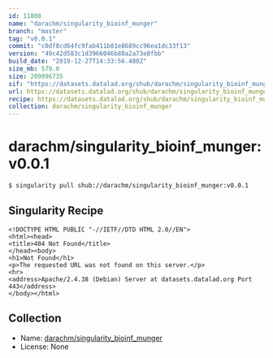 ```yaml
---
id: 11808
name: "darachm/singularity_bioinf_munger"
branch: "master"
tag: "v0.0.1"
commit: "c0df8cd64fc9fab411b81e8689cc96ea1dc33f13"
version: "49c42d583c1d3966046b88a2a73e8fbb"
build_date: "2019-12-27T14:33:56.480Z"
size_mb: 579.0
size: 209096735
sif: "https://datasets.datalad.org/shub/darachm/singularity_bioinf_munger/v0.0.1/2019-12-27-c0df8cd6-49c42d58/49c42d583c1d3966046b88a2a73e8fbb.sif"
url: https://datasets.datalad.org/shub/darachm/singularity_bioinf_munger/v0.0.1/2019-12-27-c0df8cd6-49c42d58/
recipe: https://datasets.datalad.org/shub/darachm/singularity_bioinf_munger/v0.0.1/2019-12-27-c0df8cd6-49c42d58/Singularity
collection: darachm/singularity_bioinf_munger
---
```


# darachm/singularity_bioinf_munger:v0.0.1

```bash
$ singularity pull shub://darachm/singularity_bioinf_munger:v0.0.1
```

## Singularity Recipe

```singularity
<!DOCTYPE HTML PUBLIC "-//IETF//DTD HTML 2.0//EN">
<html><head>
<title>404 Not Found</title>
</head><body>
<h1>Not Found</h1>
<p>The requested URL was not found on this server.</p>
<hr>
<address>Apache/2.4.38 (Debian) Server at datasets.datalad.org Port 443</address>
</body></html>
```

## Collection

 - Name: [darachm/singularity_bioinf_munger](https://github.com/darachm/singularity_bioinf_munger)
 - License: None

